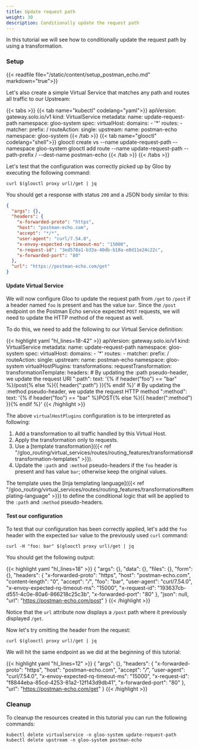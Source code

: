 ```yaml
---
title: Update request path
weight: 30
description: Conditionally update the request path
---
```


In this tutorial we will see how to conditionally update the request path by using a transformation.

### Setup

{{< readfile file="/static/content/setup_postman_echo.md" markdown="true">}}

Let's also create a simple Virtual Service that matches any path and routes all traffic to our Upstream:

{{< tabs >}}
{{< tab name="kubectl" codelang="yaml">}}
apiVersion: gateway.solo.io/v1
kind: VirtualService
metadata:
name: update-request-path
namespace: gloo-system
spec:
virtualHost:
domains: - '\*'
routes: - matcher:
prefix: /
routeAction:
single:
upstream:
name: postman-echo
namespace: gloo-system
{{< /tab >}}
{{< tab name="glooctl" codelang="shell">}}
glooctl create vs --name update-request-path --namespace gloo-system
glooctl add route --name update-request-path --path-prefix / --dest-name postman-echo
{{< /tab >}}
{{< /tabs >}}

Let's test that the configuration was correctly picked up by Gloo by executing the following command:

```shell
curl $(glooctl proxy url)/get | jq
```

You should get a response with status `200` and a JSON body similar to this:

```json
{
  "args": {},
  "headers": {
    "x-forwarded-proto": "https",
    "host": "postman-echo.com",
    "accept": "*/*",
    "user-agent": "curl/7.54.0",
    "x-envoy-expected-rq-timeout-ms": "15000",
    "x-request-id": "3ed578a1-b33a-40db-b18a-e8d11e24c22c",
    "x-forwarded-port": "80"
  },
  "url": "https://postman-echo.com/get"
}
```

#### Update Virtual Service

We will now configure Gloo to update the request path from `/get` to `/post` if a header named `foo` is present and has
the value `bar`. Since the `/post` endpoint on the Postman Echo service expected `POST` requests, we will need to update
the HTTP method of the request as well.

To do this, we need to add the following to our Virtual Service definition:

{{< highlight yaml "hl_lines=18-42" >}}
apiVersion: gateway.solo.io/v1
kind: VirtualService
metadata:
name: update-request-path
namespace: gloo-system
spec:
virtualHost:
domains: - '\*'
routes: - matcher:
prefix: /
routeAction:
single:
upstream:
name: postman-echo
namespace: gloo-system
virtualHostPlugins:
transformations:
requestTransformation:
transformationTemplate:
headers: # By updating the :path pseudo-header, we update the request URI
":path":
text: '{% if header("foo") == "bar" %}/post{% else %}{{ header(":path") }}{% endif %}' # By updating the :method pseudo-header, we update the request HTTP method
":method":
text: '{% if header("foo") == "bar" %}POST{% else %}{{ header(":method") }}{% endif %}'
{{< /highlight >}}

The above `virtualHostPlugins` configuration is to be interpreted as following:

1. Add a transformation to all traffic handled by this Virtual Host.
1. Apply the transformation only to requests.
1. Use a [template transformation]({{< ref "/gloo_routing/virtual_services/routes/routing_features/transformations#transformation-templates" >}}).
1. Update the `:path` and `:method` pseudo-headers if the `foo` header is present and has value `bar`; otherwise keep the original values.

The template uses the [Inja templating language]({{< ref "/gloo_routing/virtual_services/routes/routing_features/transformations#templating-language" >}})
to define the conditional logic that will be applied to the `:path` and `:method` pseudo-headers.

#### Test our configuration

To test that our configuration has been correctly applied, let's add the `foo` header with the expected `bar` value to
the previously used `curl` command:

```shell
curl -H "foo: bar" $(glooctl proxy url)/get | jq
```

You should get the following output:

{{< highlight yaml "hl_lines=18" >}}
{
"args": {},
"data": {},
"files": {},
"form": {},
"headers": {
"x-forwarded-proto": "https",
"host": "postman-echo.com",
"content-length": "0",
"accept": "_/_",
"foo": "bar",
"user-agent": "curl/7.54.0",
"x-envoy-expected-rq-timeout-ms": "15000",
"x-request-id": "193637cb-d551-4c0e-80a6-866218c25c3b",
"x-forwarded-port": "80"
},
"json": null,
"url": "https://postman-echo.com/post"
}
{{< /highlight >}}

Notice that the `url` attribute now displays a `/post` path where it previously displayed `/get`.

Now let's try omitting the header from the request:

```shell
curl $(glooctl proxy url)/get | jq
```

We will hit the same endpoint as we did at the beginning of this tutorial:

{{< highlight yaml "hl_lines=12" >}}
{
"args": {},
"headers": {
"x-forwarded-proto": "https",
"host": "postman-echo.com",
"accept": "_/_",
"user-agent": "curl/7.54.0",
"x-envoy-expected-rq-timeout-ms": "15000",
"x-request-id": "f8844eba-85cd-4253-81a2-12f143d9db41",
"x-forwarded-port": "80"
},
"url": "https://postman-echo.com/get"
}
{{< /highlight >}}

### Cleanup

To cleanup the resources created in this tutorial you can run the following commands:

```shell
kubectl delete virtualservice -n gloo-system update-request-path
kubectl delete upstream -n gloo-system postman-echo
```
